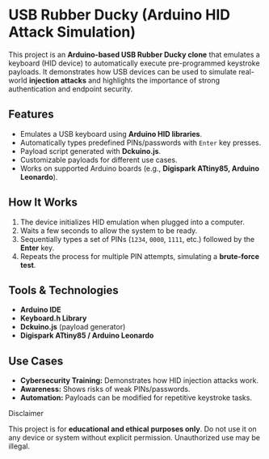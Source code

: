
# USB Rubber Ducky (Arduino HID Attack Simulation)

This project is an **Arduino-based USB Rubber Ducky clone** that emulates a keyboard (HID device) to automatically execute pre-programmed keystroke payloads. It demonstrates how USB devices can be used to simulate real-world **injection attacks** and highlights the importance of strong authentication and endpoint security.



##  Features

* Emulates a USB keyboard using **Arduino HID libraries**.
* Automatically types predefined PINs/passwords with `Enter` key presses.
* Payload script generated with **Dckuino.js**.
* Customizable payloads for different use cases.
* Works on supported Arduino boards (e.g., **Digispark ATtiny85, Arduino Leonardo**).



##  How It Works

1. The device initializes HID emulation when plugged into a computer.
2. Waits a few seconds to allow the system to be ready.
3. Sequentially types a set of PINs (`1234`, `0000`, `1111`, etc.) followed by the **Enter** key.
4. Repeats the process for multiple PIN attempts, simulating a **brute-force test**.



##  Tools & Technologies

* **Arduino IDE**
* **Keyboard.h Library**
* **Dckuino.js** (payload generator)
* **Digispark ATtiny85 / Arduino Leonardo**



##  Use Cases

* **Cybersecurity Training:** Demonstrates how HID injection attacks work.
* **Awareness:** Shows risks of weak PINs/passwords.
* **Automation:** Payloads can be modified for repetitive keystroke tasks.



 Disclaimer

This project is for **educational and ethical purposes only**. Do not use it on any device or system without explicit permission. Unauthorized use may be illegal.



